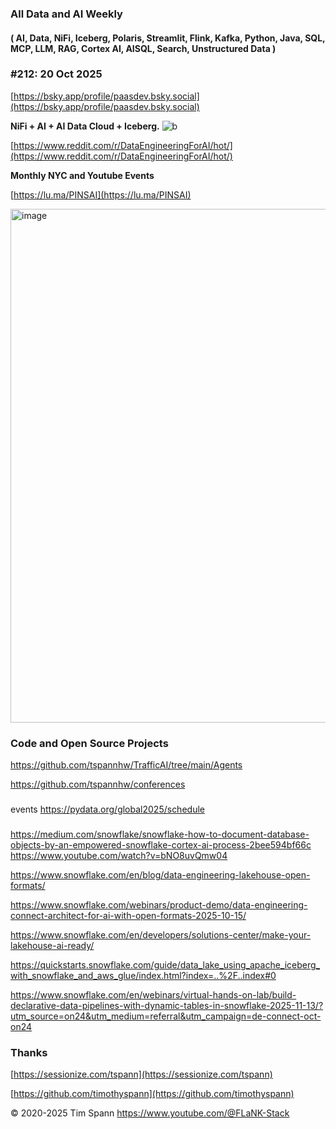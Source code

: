 
###  All Data and AI Weekly 
#### ( AI, Data, NiFi, Iceberg, Polaris, Streamlit, Flink, Kafka, Python, Java, SQL, MCP, LLM, RAG, Cortex AI, AISQL, Search, Unstructured Data )  
### #212: 20 Oct 2025

[https://bsky.app/profile/paasdev.bsky.social](https://bsky.app/profile/paasdev.bsky.social)

**NiFi + AI + AI Data Cloud + Iceberg.**
![b](https://images.credential.net/badge/tiny/g6fomszs_1741624330730_badge.png)

[https://www.reddit.com/r/DataEngineeringForAI/hot/](https://www.reddit.com/r/DataEngineeringForAI/hot/)

**Monthly NYC and Youtube Events**

[https://lu.ma/PINSAI](https://lu.ma/PINSAI)


<img width="1775" height="822" alt="image" src="https://github.com/user-attachments/assets/1bac957b-cce6-4889-896b-ab7fbca27102" />


### Code and Open Source Projects


https://github.com/tspannhw/TrafficAI/tree/main/Agents

https://github.com/tspannhw/conferences

###

events
https://pydata.org/global2025/schedule


###

https://medium.com/snowflake/snowflake-how-to-document-database-objects-by-an-empowered-snowflake-cortex-ai-process-2bee594bf66c
https://www.youtube.com/watch?v=bNO8uvQmw04

https://www.snowflake.com/en/blog/data-engineering-lakehouse-open-formats/

https://www.snowflake.com/webinars/product-demo/data-engineering-connect-architect-for-ai-with-open-formats-2025-10-15/

https://www.snowflake.com/en/developers/solutions-center/make-your-lakehouse-ai-ready/

https://quickstarts.snowflake.com/guide/data_lake_using_apache_iceberg_with_snowflake_and_aws_glue/index.html?index=..%2F..index#0

https://www.snowflake.com/en/webinars/virtual-hands-on-lab/build-declarative-data-pipelines-with-dynamic-tables-in-snowflake-2025-11-13/?utm_source=on24&utm_medium=referral&utm_campaign=de-connect-oct-on24


### Thanks


[https://sessionize.com/tspann](https://sessionize.com/tspann)

[https://github.com/timothyspann](https://github.com/timothyspann)



&copy; 2020-2025 Tim Spann  https://www.youtube.com/@FLaNK-Stack



